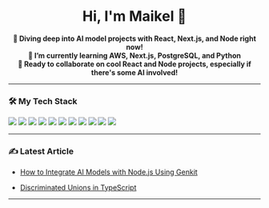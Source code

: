 <!-- Banner -->

<h1 align="center">Hi, I'm Maikel 👋</h1>

<p align="center">
  <b>🚀 Diving deep into AI model projects with React, Next.js, and Node right now!</b><br>
  <b>🌱 I’m currently learning AWS, Next.js, PostgreSQL, and Python</b><br>
  <b>🤝 Ready to collaborate on cool React and Node projects, especially if there's some AI involved!</b>
</p>

---

### 🛠️ My Tech Stack

<p>
  <img src="https://img.shields.io/badge/JavaScript-JS-informational?style=flat&logo=javascript&logoColor=white&color=F7DF1E" />
  <img src="https://img.shields.io/badge/TypeScript-TS-informational?style=flat&logo=typescript&logoColor=white&color=3178C6" />
  <img src="https://img.shields.io/badge/Node.js-Node-informational?style=flat&logo=node.js&logoColor=white&color=339933" />
  <img src="https://img.shields.io/badge/React-React-informational?style=flat&logo=react&logoColor=white&color=61DAFB" />
  <img src="https://img.shields.io/badge/Next.js-Next-informational?style=flat&logo=next.js&logoColor=white&color=000000" />
  <img src="https://img.shields.io/badge/Redux-Redux-informational?style=flat&logo=redux&logoColor=white&color=764ABC" />
  <img src="https://img.shields.io/badge/TailwindCSS-Tailwind-informational?style=flat&logo=tailwind-css&logoColor=white&color=38B2AC" />
  <img src="https://img.shields.io/badge/WordPress-WordPress-informational?style=flat&logo=wordpress&logoColor=white&color=21759B" />
  <img src="https://img.shields.io/badge/PostgreSQL-PostgreSQL-informational?style=flat&logo=postgresql&logoColor=white&color=336791" />
  <img src="https://img.shields.io/badge/Figma-Figma-informational?style=flat&logo=figma&logoColor=white&color=F24E1E" />
  <img src="https://img.shields.io/badge/Photoshop-Photoshop-informational?style=flat&logo=adobe-photoshop&logoColor=white&color=31A8FF" />
</p>

---

### ✍️ Latest Article
- [How to Integrate AI Models with Node.js Using Genkit](https://maikelev.com/articles/ai-model-integration-nodejs-genkit)

- [Discriminated Unions in TypeScript](https://maikelev.com/articles/discriminated-union)

---

<!--
**maikelespitia/maikelespitia** is a ✨ _special_ ✨ repository because its `README.md` (this file) appears on your GitHub profile.
-->
